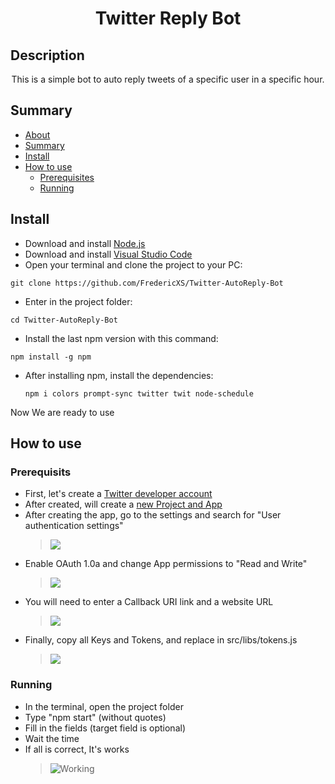 <h1 align="center">Twitter Reply Bot</h1>

## Description
<p align="center">This is a simple bot to auto reply tweets of a specific user in a specific hour.</p>

## Summary
<!--ts-->
   * [About](#description)
   * [Summary](#summary)
   * [Install](#install)
   * [How to use](#how-to-use)
      * [Prerequisites](#prerequisits)
      * [Running](#running)
<!--te-->

## Install

* Download and install [Node.js](https://nodejs.org/en)
* Download and install [Visual Studio Code](https://code.visualstudio.com)
* Open your terminal and clone the project to your PC:
```
git clone https://github.com/FredericXS/Twitter-AutoReply-Bot
```
* Enter in the project folder:
```
cd Twitter-AutoReply-Bot
```
* Install the last npm version with this command:
```
npm install -g npm
```
* After installing npm, install the dependencies:

   ```
   npm i colors prompt-sync twitter twit node-schedule
   ```

Now We are ready to use

## How to use

### Prerequisits

* First, let's create a [Twitter developer account](https://developer.twitter.com/en)
* After created, will create a [new Project and App](https://developer.twitter.com/en/docs/tutorials/step-by-step-guide-to-making-your-first-request-to-the-twitter-api-v2)
* After creating the app, go to the settings and search for "User authentication settings"
  > <img src="https://imgur.com/1u24PXT.jpeg">
* Enable OAuth 1.0a and change App permissions to "Read and Write"
  > <img src="https://imgur.com/3NYhewc.jpeg">
* You will need to enter a Callback URI link and a website URL
  > <img src="https://imgur.com/hGLsKLX.jpeg">
* Finally, copy all Keys and Tokens, and replace in src/libs/tokens.js
  > <img src="https://imgur.com/gKC8yPA.jpeg">

### Running

* In the terminal, open the project folder
* Type "npm start" (without quotes)
* Fill in the fields (target field is optional)
* Wait the time
* If all is correct, It's works
  > ![Working](https://media.giphy.com/media/RkUfJYApjuca4kIcUq/giphy.gif)
